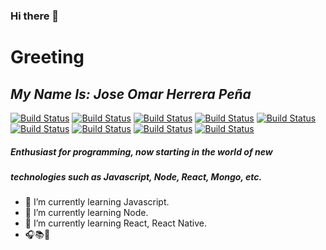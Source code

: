 ### Hi there 👋

# Greeting
## _My Name Is: Jose Omar Herrera Peña_

[![Build Status](https://img.icons8.com/color/96/000000/javascript--v1.png)](https://developer.mozilla.org/es/docs/Web/JavaScript) [![Build Status](https://img.icons8.com/color/2x/nodejs.png)](https://nodejs.org/es/)  [![Build Status](https://img.icons8.com/color/2x/html-5.png)](https://www.w3.org/html/logo/) 
[![Build Status](https://img.icons8.com/color/96/000000/bootstrap.png)](https://getbootstrap.com/) [![Build Status](https://img.icons8.com/color/96/000000/react-native.png)](https://es.reactjs.org/) [![Build Status](https://img.icons8.com/color/96/000000/css3.png)](https://developer.mozilla.org/es/docs/Web/CSS) 
[![Build Status](https://img.icons8.com/color/96/000000/mongodb.png)](https://www.mongodb.com/es) [![Build Status](https://img.icons8.com/color/96/000000/graphql.png)](https://graphql.org/) [![Build Status](https://img.icons8.com/color/96/000000/firebase.png)](https://firebase.google.com/) 



##### Enthusiast for programming, now starting in the world of new
##### technologies such as Javascript, Node, React, Mongo, etc.

- 🌱 I’m currently learning Javascript.
- 🌱 I’m currently learning Node.
- 🌱 I’m currently learning React, React Native.
- 🎧📚🚩
